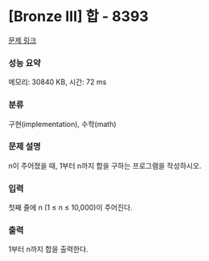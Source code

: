 # [Bronze III] 합 - 8393 

[문제 링크](https://www.acmicpc.net/problem/8393) 

### 성능 요약

메모리: 30840 KB, 시간: 72 ms

### 분류

구현(implementation), 수학(math)

### 문제 설명

<p style="user-select: auto;">n이 주어졌을 때, 1부터 n까지 합을 구하는 프로그램을 작성하시오.</p>

### 입력 

 <p style="user-select: auto;">첫째 줄에 n (1 ≤ n ≤ 10,000)이 주어진다.</p>

### 출력 

 <p style="user-select: auto;">1부터 n까지 합을 출력한다.</p>

